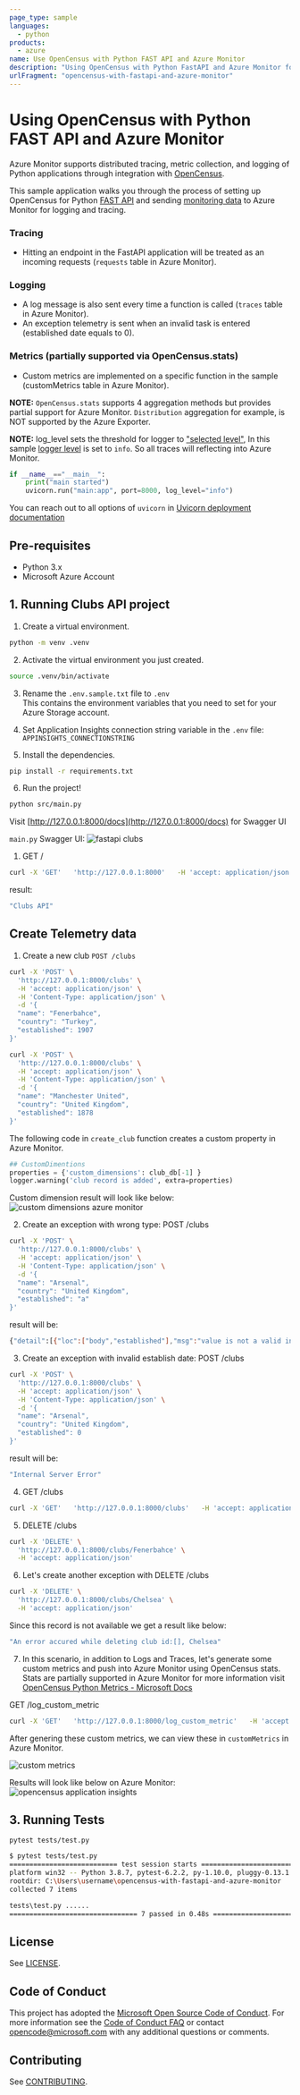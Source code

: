 ```yaml
---
page_type: sample
languages:
  - python
products:
  - azure
name: Use OpenCensus with Python FAST API and Azure Monitor 
description: "Using OpenCensus with Python FastAPI and Azure Monitor for logging and tracing"
urlFragment: "opencensus-with-fastapi-and-azure-monitor"
---
```



# Using OpenCensus with Python FAST API and Azure Monitor

Azure Monitor supports distributed tracing, metric collection, and logging of Python applications through integration with [OpenCensus](https://docs.microsoft.com/en-US/azure/azure-monitor/app/opencensus-python).

This sample application walks you through the process of setting up OpenCensus for Python [FAST API](https://fastapi.tiangolo.com/tutorial) and sending [monitoring data](https://docs.microsoft.com/en-us/azure/azure-monitor/app/opencensus-python#telemetry-type-mappings) to Azure Monitor for logging and tracing.

### Tracing

* Hitting an endpoint in the FastAPI application will be treated as an incoming requests (`requests` table in Azure Monitor).

### Logging

* A log message is also sent every time a function is called (`traces` table in Azure Monitor).
* An exception telemetry is sent when an invalid task is entered (established date equals to 0).

### Metrics (partially supported via OpenCensus.stats)

* Custom metrics are implemented on a specific function in the sample (customMetrics table in Azure Monitor).

**NOTE:**
`OpenCensus.stats` supports 4 aggregation methods but provides partial support for Azure Monitor. `Distribution` aggregation for example, is NOT supported by the Azure Exporter.

**NOTE:** log_level sets the threshold for logger to ["selected level"](https://docs.python.org/3/library/logging.html#logging.Logger.setLevel), In this sample [logger level](https://docs.python.org/3/library/logging.html#logging.Logger.setLevel) is set to `info`. So all traces will reflecting into Azure Monitor.

```python
if __name__=="__main__":
    print("main started")
    uvicorn.run("main:app", port=8000, log_level="info")
```

You can reach out to all options of `uvicorn` in [Uvicorn deployment documentation](https://www.uvicorn.org/deployment/#running-from-the-command-line)

## Pre-requisites

* Python 3.x
* Microsoft Azure Account

## 1. Running Clubs API project

1. Create a virtual environment.  

```bash
python -m venv .venv
```

2. Activate the virtual environment you just created.

```bash
source .venv/bin/activate
```

3. Rename the `.env.sample.txt` file to `.env`  
This contains the environment variables that you need to set for your Azure Storage account.

4. Set Application Insights connection string variable in the `.env` file:  
`APPINSIGHTS_CONNECTIONSTRING`

5. Install the dependencies.

```bash
pip install -r requirements.txt
```

6. Run the project!

```bash
python src/main.py
```

Visit [http://127.0.0.1:8000/docs](http://127.0.0.1:8000/docs) for Swagger UI

`main.py` Swagger UI:
![fastapi clubs](images/fastapi_clubs.png)

1. GET /

```bash
curl -X 'GET'   'http://127.0.0.1:8000'   -H 'accept: application/json'   -H 'Content-Type: application/json'
```

result:

```bash
"Clubs API"
```

## Create Telemetry data

1. Create a new club `POST /clubs`

```bash
curl -X 'POST' \
  'http://127.0.0.1:8000/clubs' \
  -H 'accept: application/json' \
  -H 'Content-Type: application/json' \
  -d '{
  "name": "Fenerbahce",
  "country": "Turkey",
  "established": 1907
}'
```

```bash
curl -X 'POST' \
  'http://127.0.0.1:8000/clubs' \
  -H 'accept: application/json' \
  -H 'Content-Type: application/json' \
  -d '{
  "name": "Manchester United",
  "country": "United Kingdom",
  "established": 1878
}'
```

The following code in `create_club` function creates a custom property in Azure Monitor.

```python
## CustomDimentions
properties = {'custom_dimensions': club_db[-1] }
logger.warning('club record is added', extra=properties)
```

Custom dimension result will look like below:
![custom dimensions azure monitor](images/custom_properties.png)

2. Create an exception with wrong type:
POST /clubs

```bash
curl -X 'POST' \
  'http://127.0.0.1:8000/clubs' \
  -H 'accept: application/json' \
  -H 'Content-Type: application/json' \
  -d '{
  "name": "Arsenal",
  "country": "United Kingdom",
  "established": "a"
}'
```

result will be:

```bash
{"detail":[{"loc":["body","established"],"msg":"value is not a valid integer","type":"type_error.integer"}]}
```

3. Create an exception with invalid establish date:
POST /clubs

```bash
curl -X 'POST' \
  'http://127.0.0.1:8000/clubs' \
  -H 'accept: application/json' \
  -H 'Content-Type: application/json' \
  -d '{
  "name": "Arsenal",
  "country": "United Kingdom",
  "established": 0
}'
```

result will be:

```bash
"Internal Server Error"
```

4. GET /clubs

```bash
curl -X 'GET'   'http://127.0.0.1:8000/clubs'   -H 'accept: application/json'   -H 'Content-Type: application/json'
```

5. DELETE /clubs

```bash
curl -X 'DELETE' \
  'http://127.0.0.1:8000/clubs/Fenerbahce' \
  -H 'accept: application/json'
```

6. Let's create another exception with DELETE /clubs

```bash
curl -X 'DELETE' \
  'http://127.0.0.1:8000/clubs/Chelsea' \
  -H 'accept: application/json'
```

Since this record is not available we get a result like below:

```bash
"An error accured while deleting club id:[], Chelsea"
```

7. In this scenario, in addition to Logs and Traces, let's generate some custom metrics and push into Azure Monitor using OpenCensus stats. Stats are partially supported in Azure Monitor for more information visit [OpenCensus Python Metrics - Microsoft Docs](https://docs.microsoft.com/en-US/azure/azure-monitor/app/opencensus-python#metrics)

GET /log_custom_metric

```bash
curl -X 'GET'   'http://127.0.0.1:8000/log_custom_metric'   -H 'accept: application/json'   -H 'Content-Type: application/json'
```

After genering these custom metrics, we can view these in `customMetrics` in Azure Monitor.

![custom metrics](images/custom_metrics.png)

Results will look like below on Azure Monitor:
![opencensus application insights](images/opencensus_application_insights.png)

## 3. Running Tests

`pytest tests/test.py`

```bash
$ pytest tests/test.py
=========================== test session starts =================================
platform win32 -- Python 3.8.7, pytest-6.2.2, py-1.10.0, pluggy-0.13.1
rootdir: C:\Users\username\opencensus-with-fastapi-and-azure-monitor
collected 7 items

tests\test.py ......                                                       [100%]
================================ 7 passed in 0.48s ===============================
```

## License

See [LICENSE](LICENSE).

## Code of Conduct

This project has adopted the [Microsoft Open Source Code of Conduct](https://opensource.microsoft.com/codeofconduct/). For more information see the [Code of Conduct FAQ](https://opensource.microsoft.com/codeofconduct/faq/) or contact [opencode@microsoft.com](mailto:opencode@microsoft.com) with any additional questions or comments.

## Contributing

See [CONTRIBUTING](CONTRIBUTING).
